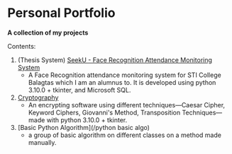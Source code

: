 # Personal Portfolio
**A collection of my projects**

Contents:
1. (Thesis System) [SeekU - Face Recognition Attendance Monitoring System](https://github.com/Jocriaus/SeekU-Face-Recognition-Attendance-Monitoring-System)
    - A Face Recognition attendance monitoring system for STI College Balagtas which I am an alumnus to. It is developed using python 3.10.0 + tkinter, and Microsoft SQL.
2. [Cryptography](/cryptography)
    - An encrypting software using different techniques—Caesar Cipher, Keyword Ciphers, Giovanni's Method, Transposition Techniques— made with python 3.10.0 + tkinter. 
3. [Basic Python Algorithm](/python basic algo)
   - a group of basic algorithm on different classes on a method made manually.
